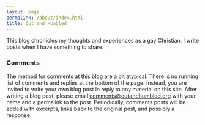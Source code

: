 ```yaml
---
layout: page
permalink: /about/index.html
title: Out and Humbled
---
```


This blog chronicles my thoughts and experiences as a gay Christian. I write posts when I have something to share.

### Comments

The method for comments at this blog are a bit atypical. There is no running list of comments and replies at the bottom of the page. Instead, you are invited to write your own blog post in reply to any material on this site. After writing a blog post, please email [comments@outandhumbled.org](mailto:comments@outandhumbled.org) with your name and a permalink to the post. Periodically, comments posts will be added with excerpts, links back to the original post, and possibly a response.
